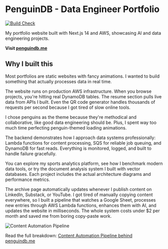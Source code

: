 # PenguinDB - Data Engineer Portfolio

[![Build Check](https://github.com/sanchitvj/data_engineer_portfolio/actions/workflows/build_check.yml/badge.svg)](https://github.com/sanchitvj/data_engineer_portfolio/actions/workflows/build_check.yml)

My portfolio website built with Next.js 14 and AWS, showcasing AI and data engineering projects.

**Visit [penguindb.me](https://penguindb.me)**

## Why I built this

Most portfolios are static websites with fancy animations. I wanted to build something that actually processes data in real time. 

The website runs on production AWS infrastructure. When you browse projects, you're hitting real DynamoDB tables. The resume section pulls live data from APIs I built. Even the QR code generator handles thousands of requests per second because I got tired of slow online tools.

I chose penguins as the theme because they're methodical and collaborative, like good data engineering should be. Plus, I spent way too much time perfecting penguin-themed loading animations.

The backend demonstrates how I approach data systems professionally: Lambda functions for content processing, SQS for reliable job queuing, and DynamoDB for fast reads. Everything is monitored, logged, and built to handle failure gracefully.

You can explore my sports analytics platform, see how I benchmark modern data tools, or try the document analysis system I built with vector databases. Each project includes the actual architecture diagrams and performance metrics.

The archive page automatically updates whenever I publish content on LinkedIn, Substack, or YouTube. I got tired of manually copying content everywhere, so I built a pipeline that watches a Google Sheet, processes new entries through AWS Lambda functions, enhances them with AI, and updates the website in milliseconds. The whole system costs under $2 per month and saved me from boring copy-paste work.

![Content Automation Pipeline](public/pdb_content_arch.gif)

Read the full breakdown: [Content Automation Pipeline behind penguindb.me](https://sanchitvj.substack.com/p/content-automation-pipeline-behind?r=4mtvza)
